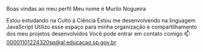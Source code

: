 Boas vindas ao meu perfil 
Meu nome é Murilo Nogueira

Estou estudando na Culto á Ciência
Estou me desenvolvendo na linguagem JavaScript
Utilizo esse espaço para minha organização e compartilhamento dos meu projetos desenvolvidos
Você pode entrar em contato comigo 📫
00001101224320sp@al.educacao.sp.gov.br


